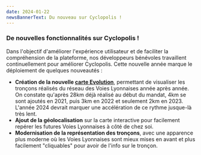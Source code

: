 ```yaml
---
date: 2024-01-22
newsBannerText: Du nouveau sur Cyclopolis !
---
```


### De nouvelles fonctionnalités sur Cyclopolis !
Dans l'objectif d'améliorer l'expérience utilisateur et de faciliter la compréhension de la plateforme, nos développeurs bénévoles travaillent continuellement pour améliorer Cyclopolis. Cette nouvelle année marque le déploiement de quelques nouveautés :
 - **Création de la nouvelle [carte Evolution](https://cyclopolis.fr/evolution)**, permettant de visualiser les tronçons réalisés du réseau des Voies Lyonnaises année après année. On constate qu'après 28km déjà réalisé au début du mandat, 4km se sont ajoutés en 2021, puis 3km en 2022 et seulement 2km en 2023. L'année 2024 devrait marquer une accélération de ce rythme jusque-là très lent.
 - **Ajout de la géolocalisation** sur la carte interactive pour facilement repérer les futures Voies Lyonnaises à côté de chez soi.
 - **Modernisation de la représentation des tronçons**, avec une apparence plus moderne où les Voies Lyonnaises sont mieux mises en avant et plus facilement "cliquables" pour avoir de l'info sur le tronçon.
